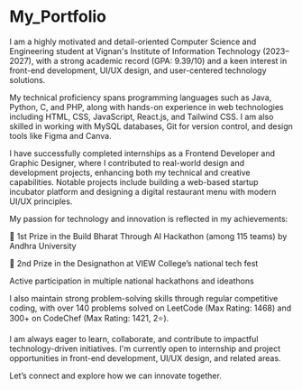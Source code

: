 # My_Portfolio
I am a highly motivated and detail-oriented Computer Science and Engineering student at Vignan's Institute of Information Technology (2023–2027), with a strong academic record (GPA: 9.39/10) and a keen interest in front-end development, UI/UX design, and user-centered technology solutions.

My technical proficiency spans programming languages such as Java, Python, C, and PHP, along with hands-on experience in web technologies including HTML, CSS, JavaScript, React.js, and Tailwind CSS. I am also skilled in working with MySQL databases, Git for version control, and design tools like Figma and Canva.

I have successfully completed internships as a Frontend Developer and Graphic Designer, where I contributed to real-world design and development projects, enhancing both my technical and creative capabilities. Notable projects include building a web-based startup incubator platform and designing a digital restaurant menu with modern UI/UX principles.

My passion for technology and innovation is reflected in my achievements:

🥇 1st Prize in the Build Bharat Through AI Hackathon (among 115 teams) by Andhra University

🥈 2nd Prize in the Designathon at VIEW College’s national tech fest

Active participation in multiple national hackathons and ideathons

I also maintain strong problem-solving skills through regular competitive coding, with over 140 problems solved on LeetCode (Max Rating: 1468) and 300+ on CodeChef (Max Rating: 1421, 2⭐).

I am always eager to learn, collaborate, and contribute to impactful technology-driven initiatives. I'm currently open to internship and project opportunities in front-end development, UI/UX design, and related areas.

Let’s connect and explore how we can innovate together.

